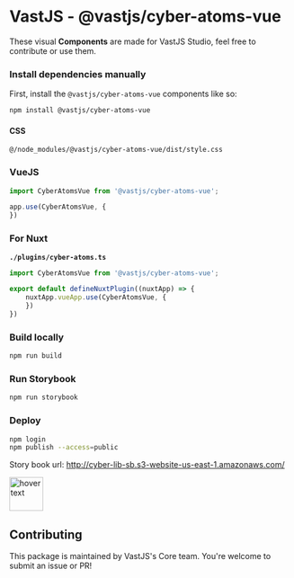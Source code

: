 # VastJS -  @vastjs/cyber-atoms-vue

These visual **Components** are made for VastJS Studio, feel free to contribute or use them.


### Install dependencies manually

First, install the `@vastjs/cyber-atoms-vue` components like so:

```sh
npm install @vastjs/cyber-atoms-vue
```

#### CSS 
`@/node_modules/@vastjs/cyber-atoms-vue/dist/style.css`

### VueJS

```js
import CyberAtomsVue from '@vastjs/cyber-atoms-vue';

app.use(CyberAtomsVue, {
})
```

### For Nuxt 

__`./plugins/cyber-atoms.ts`__

```js
import CyberAtomsVue from '@vastjs/cyber-atoms-vue';

export default defineNuxtPlugin((nuxtApp) => {
    nuxtApp.vueApp.use(CyberAtomsVue, {
    })
})
```

### Build locally

```sh
npm run build
```

### Run Storybook 

```sh
npm run storybook
```

### Deploy 

```sh
npm login
npm publish --access=public
```

Story book url: http://cyber-lib-sb.s3-website-us-east-1.amazonaws.com/


<img src="https://avatars.githubusercontent.com/u/112704643?s=400&u=6a2c0a7021e8925debe1522ca6c1715df6ef147a&v=4" width="60" title="hover text">


## Contributing

This package is maintained by VastJS's Core team. You're welcome to submit an issue or PR!